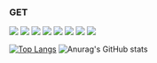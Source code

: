### GET

<!--
**wonyongjae/wonyongjae** is a ✨ _special_ ✨ repository because its `README.md` (this file) appears on your GitHub profile.

Here are some ideas to get you started:

- 🔭 I’m currently working on ...
- 🌱 I’m currently learning ...
- 👯 I’m looking to collaborate on ...
- 🤔 I’m looking for help with ...
- 💬 Ask me about ...
- 📫 How to reach me: ...
- 😄 Pronouns: ...
- ⚡ Fun fact: ...
-->
<img src="https://img.shields.io/badge/javascript-F9DC3E?style=flat-square&logo=javascript&logoColor=black"/>
<img src="https://img.shields.io/badge/typescript-F9DC3E?style=flat-square&logo=typescript&logoColor=black"/>

<img src="https://img.shields.io/badge/next-F9DC3E?style=flat-square&logo=next&logoColor=black"/>

<img src="https://img.shields.io/badge/react-F9DC3E?style=flat-square&logo=react&logoColor=black"/>
<img src="https://img.shields.io/badge/redux-F9DC3E?style=flat-square&logo=redux&logoColor=black"/>
<img src="https://img.shields.io/badge/recoil-F9DC3E?style=flat-square&logo=recoil&logoColor=black"/>

<img src="https://img.shields.io/badge/c-F9DC3E?style=flat-square&logo=c&logoColor=black"/>
<img src="https://img.shields.io/badge/java-F9DC3E?style=flat-square&logo=java&logoColor=black"/>

[![Top Langs](https://github-readme-stats.vercel.app/api/top-langs/?username=wonyongjae&langs_count=5&hide=jupyter)](https://github.com/anuraghazra/github-readme-stats)
![Anurag's GitHub stats](https://github-readme-stats.vercel.app/api?username=wonyongjae&show_icons=true&theme=highcontrast)
